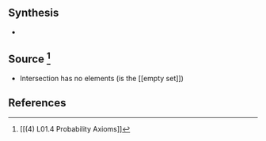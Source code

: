 ## Synthesis
- 
## Source [^1]
- Intersection has no elements (is the [[empty set]])
## References

[^1]: [[(4) L01.4 Probability Axioms]]